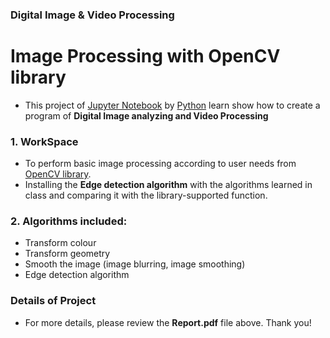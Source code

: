 ### Digital Image & Video Processing
# Image Processing with OpenCV library
- This project of [Jupyter Notebook](https://jupyter.org/) by [Python](https://www.python.org/) learn show how to create a program of **Digital Image analyzing and Video Processing**

### 1. WorkSpace
- To perform basic image processing according to user needs from [OpenCV library](https://opencv.org/).
- Installing the **Edge detection algorithm** with the algorithms learned in class and comparing it with the library-supported function.

### 2. Algorithms included:
- Transform colour
- Transform geometry
- Smooth the image (image blurring, image smoothing)
- Edge detection algorithm

### Details of Project
- For more details, please review the **Report.pdf** file above. Thank you!

